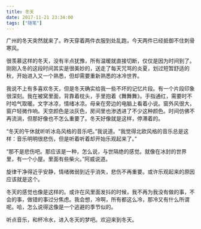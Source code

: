 ```yaml
---
title: 冬天
date: 2017-11-21 23:34:00
tags: ["随笔"]
---
```


广州的冬天突然就来了。昨天穿着两件衣服到处乱跑，今天两件已经抵御不住刺骨寒风。

很羡慕这样的冬天，没有半点犹豫，所有温暖就直接切断，仅仅是因为时间到了。刚刚入冬的这段时间其实是很美妙的，送走了每天咒骂的炎夏，划过短暂舒适的秋，开始进入又一个熟悉，但却需要重新熟悉的冰冷世界。

我说不上有多喜欢冬天，但是冬天确实给我一些不坏的记忆片段。有一个片段印象很深刻。我在被窝里面，背靠着枕头，手里抱着《舞舞舞》。手指通红，需要时不时哈气取暖。文字冰凉，情绪冰凉。母亲在旁边的电脑上看着小说。窗外风很大，窗户轻微作响。天空颜色是淡灰色，房间里也渗透进了不少这种颜色。时间仿佛不再流淌，但那好像也不怎么重要了。冬天好像就是这样，停滞着的。

“冬天的午休就听听冰岛风格的音乐吧。”我说道。“我觉得北欧风格的音乐总是这样：音乐明明很悲伤，但是听着听着却开始乐观起来了。”

“那不是悲伤吧。那应该是一种，怎么说，与世隔绝的感觉。就像在冰封的世界里，有一个小屋。里面有些柴火。”阿威说道。

旋律干净得近乎安静，情绪微弱到近乎消失，悲伤不再重要。或许乐观起来的原因应该就是这个。

冬天的感觉也像是这样的。或许在风里面发抖的时候，我不再为我没有做的事，不会的事，做错的事过分焦虑。我会想，冷啊，所有都这么冷，那冷又有什么所谓呢。哈，怎么说得这像是一个逃避的季节似的。

听点音乐，和杯冷水，进入冬天的梦吧。欢迎来到冬天。
